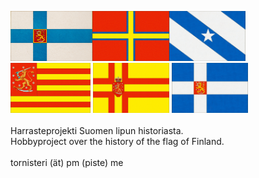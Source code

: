 <img src="img/1920_kartonki_valtio_pieni.jpg" style="height: 80px;"><img src="img/1863_dagbladet.jpg" style="height: 80px;"><img src="img/1863_topelius_kirje.jpg" style="height: 80px;">
<img src="img/sorto_satakunta.JPG" style="height: 80px;">
<img src="img/sorto_pekkala.jpg" style="height: 80px;">
<img src="img/1917_helsingin_suomalainen_seura.jpg" style="height: 80px;"> <br><br>
Harrasteprojekti Suomen lipun historiasta. <br>
Hobbyproject over the history of the flag of Finland. <br><br>
tornisteri (ät) pm (piste) me
